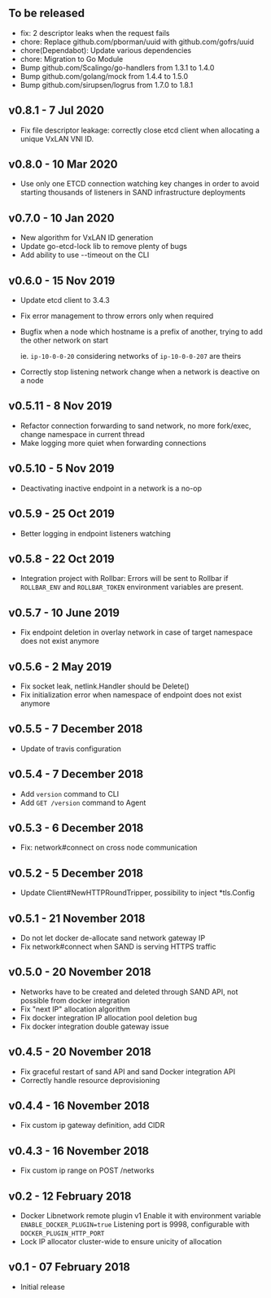 ## To be released

* fix: 2 descriptor leaks when the request fails
* chore: Replace github.com/pborman/uuid with github.com/gofrs/uuid
* chore(Dependabot): Update various dependencies
* chore: Migration to Go Module
* Bump github.com/Scalingo/go-handlers from 1.3.1 to 1.4.0
* Bump github.com/golang/mock from 1.4.4 to 1.5.0
* Bump github.com/sirupsen/logrus from 1.7.0 to 1.8.1

## v0.8.1 - 7 Jul 2020

* Fix file descriptor leakage: correctly close etcd client when allocating a unique VxLAN VNI ID.

## v0.8.0 - 10 Mar 2020

* Use only one ETCD connection watching key changes in order to avoid starting
  thousands of listeners in SAND infrastructure deployments

## v0.7.0 - 10 Jan 2020

* New algorithm for VxLAN ID generation
* Update go-etcd-lock lib to remove plenty of bugs
* Add ability to use --timeout on the CLI

## v0.6.0 - 15 Nov 2019

* Update etcd client to 3.4.3
* Fix error management to throw errors only when required
* Bugfix when a node which hostname is a prefix of another, trying to add the other network on start

  ie. `ip-10-0-0-20` considering networks of `ip-10-0-0-207` are theirs

* Correctly stop listening network change when a network is deactive on a node

## v0.5.11 - 8 Nov 2019

* Refactor connection forwarding to sand network, no more fork/exec, change namespace in current thread
* Make logging more quiet when forwarding connections

## v0.5.10 - 5 Nov 2019

* Deactivating inactive endpoint in a network is a no-op

## v0.5.9 - 25 Oct 2019

* Better logging in endpoint listeners watching

## v0.5.8 - 22 Oct 2019

* Integration project with Rollbar:
  Errors will be sent to Rollbar if `ROLLBAR_ENV` and `ROLLBAR_TOKEN` environment variables are present.

## v0.5.7 - 10 June 2019

* Fix endpoint deletion in overlay network in case of target namespace does not exist anymore

## v0.5.6 - 2 May 2019

* Fix socket leak, netlink.Handler should be Delete()
* Fix initialization error when namespace of endpoint does not exist anymore

## v0.5.5 - 7 December 2018

* Update of travis configuration

## v0.5.4 - 7 December 2018

* Add `version` command to CLI
* Add `GET /version` command to Agent

## v0.5.3 - 6 December 2018

* Fix: network#connect on cross node communication

## v0.5.2 - 5 December 2018

* Update Client#NewHTTPRoundTripper, possibility to inject *tls.Config

## v0.5.1 - 21 November 2018

* Do not let docker de-allocate sand network gateway IP
* Fix network#connect when SAND is serving HTTPS traffic

## v0.5.0 - 20 November 2018

* Networks have to be created and deleted through SAND API, not possible from docker integration
* Fix "next IP" allocation algorithm
* Fix docker integration IP allocation pool deletion bug
* Fix docker integration double gateway issue

## v0.4.5 - 20 November 2018

* Fix graceful restart of sand API and sand Docker integration API
* Correctly handle resource deprovisioning

## v0.4.4 - 16 November 2018

* Fix custom ip gateway definition, add CIDR

## v0.4.3 - 16 November 2018

* Fix custom ip range on POST /networks

## v0.2 - 12 February 2018

* Docker Libnetwork remote plugin v1
  Enable it with environment variable `ENABLE_DOCKER_PLUGIN=true`
  Listening port is 9998, configurable with `DOCKER_PLUGIN_HTTP_PORT`
* Lock IP allocator cluster-wide to ensure unicity of allocation

## v0.1 - 07 February 2018

* Initial release
